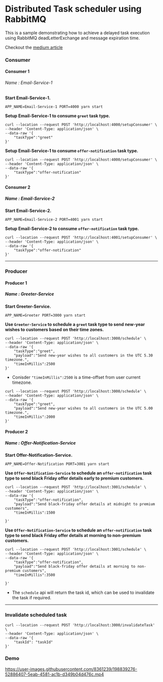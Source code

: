 # Distributed Task scheduler using RabbitMQ

This is a sample demonstrating how to achieve a delayed task execution using RabbitMQ deadLetterExchange and message expiration time.

Checkout the [medium article](https://betterprogramming.pub/build-a-distributed-task-scheduler-using-rabbitmq-and-redis-8ee1310cfc8)


### Consumer

#### Consumer 1

###### Name : Email-Service-1

**Start Email-Service-1.**

```
APP_NAME=Email-Service-1 PORT=4000 yarn start
```

**Setup Email-Service-1 to consume `greet` task type.**

```
curl --location --request POST 'http://localhost:4000/setupConsumer' \
--header 'Content-Type: application/json' \
--data-raw '{
    "taskType":"greet"
}'
```

**Setup Email-Service-1 to consume `offer-notification` task type.**

```
curl --location --request POST 'http://localhost:4000/setupConsumer' \
--header 'Content-Type: application/json' \
--data-raw '{
    "taskType":"offer-notification"
}'
```

#### Consumer 2

##### Name : Email-Service-2

**Start Email-Service-2.**

```
APP_NAME=Email-Service-2 PORT=4001 yarn start
```

**Setup Email-Service-2 to consume `offer-notification` task type.**

```
curl --location --request POST 'http://localhost:4001/setupConsumer' \
--header 'Content-Type: application/json' \
--data-raw '{
    "taskType":"offer-notification"
}'
```

---

### Producer

#### Producer 1

##### Name : Greeter-Service

**Start Greeter-Service.**

```
APP_NAME=Greeter PORT=3000 yarn start
```

**Use `Greeter-Service` to schedule a `greet` task type to send new-year wishes to customers based on their time zones.**

```
curl --location --request POST 'http://localhost:3000/schedule' \
--header 'Content-Type: application/json' \
--data-raw '{
    "taskType":"greet",
    "payload":"Send new-year wishes to all customers in the UTC 5.30 timezone.",
    "timeInMillis":2500
}'
```

- Conisder `"timeInMillis":2500` is a time-offset from user current timezone.

```
curl --location --request POST 'http://localhost:3000/schedule' \
--header 'Content-Type: application/json' \
--data-raw '{
    "taskType":"greet",
    "payload":"Send new-year wishes to all customers in the UTC 5.00 timezone.",
    "timeInMillis":2000
}'
```

#### Producer 2

##### Name : Offer-Notification-Service

**Start Offer-Notification-Service.**

```
APP_NAME=Offer-Notification PORT=3001 yarn start
```

**Use `Offer-Notification-Service` to schedule an `offer-notification` task type to send black Friday offer details early to premium customers.**

```
curl --location --request POST 'http://localhost:3001/schedule' \
--header 'Content-Type: application/json' \
--data-raw '{
    "taskType":"offer-notification",
    "payload":"Send black-friday offer details at midnight to premium customers",
    "timeInMillis":1500

}'
```

**Use `Offer-Notification-Service` to schedule an `offer-notification` task type to send black Friday offer details at morning to non-premium customers.**

```
curl --location --request POST 'http://localhost:3001/schedule' \
--header 'Content-Type: application/json' \
--data-raw '{
    "taskType":"offer-notification",
    "payload":"Send black-friday offer details at morning to non-premium customers",
    "timeInMillis":3500

}'
```

- The `schedule` api will return the task id, which can be used to invalidate the task if required.

---

### Invalidate scheduled task

```
curl --location --request POST 'http://localhost:3000/invalidateTask' \
--header 'Content-Type: application/json' \
--data-raw '{
    "taskId": "taskId"
}'
```

### Demo

https://user-images.githubusercontent.com/8361239/198839276-52886407-5eab-4581-ac1b-d349b04d476c.mp4

